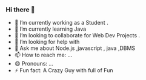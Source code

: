 ### Hi there 👋

- 🔭 I’m currently working as a Student .
- 🌱 I’m currently learning Java 
- 👯 I’m looking to collaborate for Web Dev Projects .
- 🤔 I’m looking for help with 
- 💬 Ask me about Node.js ,javascript , java ,DBMS 
- 📫 How to reach me: ...
- 😄 Pronouns: ...
- ⚡ Fun fact: A Crazy Guy with full of Fun

